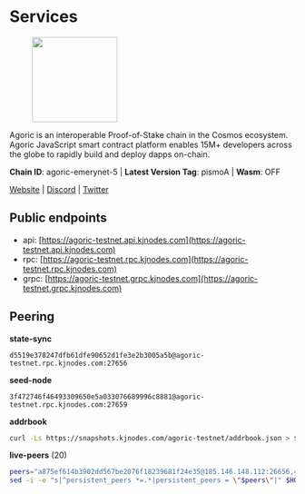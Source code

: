 # Services

<figure><img src="https://raw.githubusercontent.com/kj89/testnet_manuals/main/pingpub/logos/agoric.png" width="150" alt=""><figcaption></figcaption></figure>

Agoric is an interoperable Proof-of-Stake chain in the Cosmos ecosystem.  Agoric JavaScript smart contract platform enables 15M+ developers across the  globe to rapidly build and deploy dapps on-chain.

**Chain ID**: agoric-emerynet-5 | **Latest Version Tag**: pismoA | **Wasm**: OFF

[Website](https://agoric.com) | [Discord](https://discord.com/invite/qDW8DRes4s) | [Twitter](https://twitter.com/agoric)


## Public endpoints

* api: [https://agoric-testnet.api.kjnodes.com](https://agoric-testnet.api.kjnodes.com)
* rpc: [https://agoric-testnet.rpc.kjnodes.com](https://agoric-testnet.rpc.kjnodes.com)
* grpc: [https://agoric-testnet.grpc.kjnodes.com](https://agoric-testnet.grpc.kjnodes.com)

## Peering

**state-sync**

```text
d5519e378247dfb61dfe90652d1fe3e2b3005a5b@agoric-testnet.rpc.kjnodes.com:27656
```

**seed-node**

```text
3f472746f46493309650e5a033076689996c8881@agoric-testnet.rpc.kjnodes.com:27659
```

**addrbook**
```bash
curl -Ls https://snapshots.kjnodes.com/agoric-testnet/addrbook.json > $HOME/.agoric/config/addrbook.json
```

**live-peers** (20)
```bash
peers="a875ef614b3902dd567be2076f18239681f24e35@185.146.148.112:26656,4dee5e4456307469d037c35eb0157f1f252b3f99@135.181.35.255:26656,e5d3db7a51d3fb40a4855d6677318944faf7d5f2@142.132.191.166:26656,7b1cafa0879374125c623d854bcc0cb9cd98729e@185.213.25.151:26656,d5519e378247dfb61dfe90652d1fe3e2b3005a5b@65.109.68.190:27656,42084028a65c5d609793ffc618d1dcbf374fc301@65.109.28.219:14456,3f4e87ddb2e61fdd01398c071fa986259f096334@209.34.205.57:26656,a350a919fc1295f441732b4264c6603983f720e5@35.238.67.135:26656,8dfb920cdc2eba42b688f44fdd26e12dabfbb6a9@95.217.130.111:27656,fd9d8063921531990cfebb72d5adadf276484e8d@13.215.217.74:26656,a3a1e6c7a9ceec632c22769a9e369d05a796dc24@65.108.79.246:26709,c72d05f83b53dc7f6c55d7d3e67c304716d27d80@116.202.227.117:27656,a5b991654d0723e038d3723b1345b2a288d49146@38.242.156.28:26656,d238a541e480e06269107449a70b1178ef49aba7@34.67.113.184:26656,32f7fbecd40b420d592ac460703c4ac647875566@65.109.23.238:26656,98e1069b1cfc445e377eda6a0eadd94f7877065d@162.55.169.76:26656,793955daf95ad29f003cc4ec7e6c60c00677b2f7@5.9.81.187:30656,3c2abc308efdc63be1801bbb1b40900ada13349b@35.184.189.155:26656,fb86a0993c694c981a28fa1ebd1fd692f345348b@35.226.248.0:26656,a73444541956b994f804f6fcf2a26d2c3c9865a3@35.224.177.96:26656"
sed -i -e "s|^persistent_peers *=.*|persistent_peers = \"$peers\"|" $HOME/.agoric/config/config.toml
```
